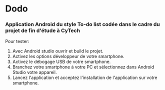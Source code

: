 # Dodo 

### Application Android du style To-do list codée dans le cadre du projet de fin d'étude à CyTech

Pour tester:

1. Avec Android studio ouvrir et build le projet.
2. Activez les options développeur de votre smartphone.
3. Activez le débogage USB de votre smartphone.
4. Branchez votre smartphone à votre PC et sélectionnez dans Android Studio votre appareil.
5. Lancez l'application et acceptez l'installation de l'application sur votre smartphone.
